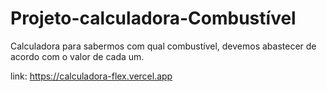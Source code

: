 # Projeto-calculadora-Combustível

Calculadora para sabermos com qual combustível, devemos abastecer de acordo com o valor de cada um.

link: https://calculadora-flex.vercel.app
